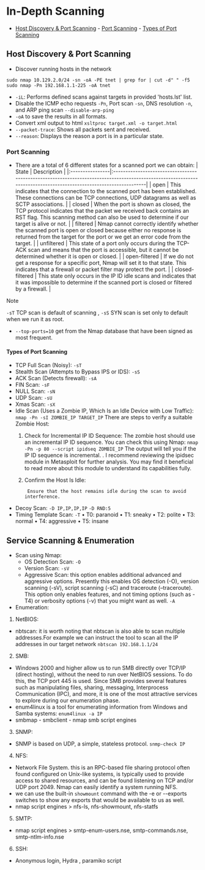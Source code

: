 # In-Depth Scanning
- [Host Discovery & Port Scanning](#host-discovery--port-scanning)
      - [Port Scanning](#port-scanning)
      - [Types of Port Scanning](#types-of-port-scanning)



## Host Discovery & Port Scanning
- Discover running hosts in the network
```
sudo nmap 10.129.2.0/24 -sn -oA -PE tnet | grep for | cut -d" " -f5
sudo nmap -Pn 192.168.1.1-225 -oA tnet
```

- `-iL`: Performs defined scans against targets in provided 'hosts.lst' list.
- Disable the ICMP echo requests `-Pn`, Port scan `-sn`, DNS resolution `-n`, and ARP ping scan `--disable-arp-ping`
- `-oA` to save the results in all formats. 
- Convert xml output to html `xsltproc target.xml -o target.html`
- `--packet-trace`: Shows all packets sent and received.
- `--reason`: Displays the reason a port is in a particular state.	
### Port Scanning
- There are a total of 6 different states for a scanned port we can obtain:
| State           | Description                                                                                                                                                      |
|:----------------|:-----------------------------------------------------------------------------------------------------------------------------------------------------------------|
| open            | This indicates that the connection to the scanned port has been established. These connections can be TCP connections, UDP datagrams as well as SCTP associations. |
| closed          | When the port is shown as closed, the TCP protocol indicates that the packet we received back contains an RST flag. This scanning method can also be used to determine if our target is alive or not. |
| filtered        | Nmap cannot correctly identify whether the scanned port is open or closed because either no response is returned from the target for the port or we get an error code from the target. |
| unfiltered      | This state of a port only occurs during the TCP-ACK scan and means that the port is accessible, but it cannot be determined whether it is open or closed. |
| open-filtered   | If we do not get a response for a specific port, Nmap will set it to that state. This indicates that a firewall or packet filter may protect the port. |
| closed-filtered | This state only occurs in the IP ID idle scans and indicates that it was impossible to determine if the scanned port is closed or filtered by a firewall. |

>[!NOTE]
> `-sT` TCP scan is default of scanning , `-sS` SYN scan is set only to default when we run it as root.

- `--top-ports=10`  get from the Nmap database that have been signed as most frequent.

#### Types of Port Scanning


- TCP Full Scan (Noisy):
            `-sT`
- Stealth Scan (Attempts to Bypass IPS or IDS):
            `-sS`
- ACK Scan (Detects firewall):
            `-sA`
- FIN Scan:
            `-sF`
- NULL Scan:
            `-sN`
- UDP Scan:
            `-sU`
- Xmas Scan:
            `-sX`
- Idle Scan (Uses a Zombie IP, Which Is an Idle Device with Low Traffic):
            `nmap -Pn -sI ZOMBIE_IP TARGET_IP` 
    There are steps to verify a suitable Zombie Host:
    1. Check for Incremental IP ID Sequence:
            The zombie host should use an incremental IP ID sequence. You can check this using Nmap:
                `nmap -Pn -p 80 --script ipidseq ZOMBIE_IP`
                The output will tell you if the IP ID sequence is incremental.
            . I recommend reviewing the ipidsec module in Metasploit for further analysis. You may find it beneficial to read more about this module to understand its capabilities fully.
    2. Confirm the Host Is Idle:
        
            Ensure that the host remains idle during the scan to avoid interference.

- Decoy Scan:
            `-D IP,IP,IP,IP`
            `-D RND:5`
- Timing Template Scan:
            `-T`
                •  T0: paranoid
                •  T1: sneaky
                •  T2: polite 
                •  T3: normal
                •  T4: aggressive
                •  T5: insane
## Service Scanning & Enumeration
- Scan using Nmap:
    - OS Detection Scan:
            `-O`
    - Version Scan:
            `-sV`
    - Aggressive Scan:
            this option enables additional advanced and aggressive options. Presently this enables OS detection (-O), version scanning (-sV), script scanning (-sC) and traceroute (–traceroute). This option only enables features, and not timing options (such as -T4) or verbosity options (-v) that you might want as well.
                `-A`
- Enumeration:
1. NetBIOS:
* nbtscan: it is worth noting that nbtscan is also able to scan multiple  addresses.For example we can instruct the tool to scan all  the IP addresses in our target network 
                        `nbtscan 192.168.1.1/24`
2. SMB:
* Windows 2000 and higher allow us to run SMB directly over TCP/IP (direct hosting), without the need to run over NetBIOS sessions. To do this, the TCP port 445 is used. Since SMB provides several features such as manipulating files, sharing, messaging, Interprocess Communication (IPC), and more, it is one of the most attractive services to explore during our enumeration phase.
* enum4linux is a tool for enumerating information from Windows and Samba systems:
                        `enum4linux -a IP` 
* smbmap - smbclient - nmap smb script engines
3. SNMP:
* SNMP is based on UDP, a simple, stateless protocol.
         `snmp-check IP `
4. NFS: 
* Network File System. this is an RPC-based file sharing protocol often found configured on  Unix-like systems, is typically used to provide access to shared resources,  and can be found listening on TCP and/or UDP port 2049. Nmap can  easily identify a system running NFS.
* we can use the built-in `showmount` command with  the -e or --exports switches to show any exports that would be  available to us as well.
* nmap script engines > nfs-ls, nfs-showmount, nfs-statfs
5. SMTP: 
* nmap script engines > smtp-enum-users.nse, smtp-commands.nse, smtp-ntlm-info.nse
 
6. SSH: 
* Anonymous login, Hydra , paramiko script 




